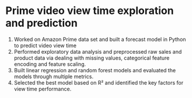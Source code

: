 # Prime video view time exploration and prediction

1. Worked on Amazon Prime data set and built a forecast model in Python to predict video view time
2. Performed exploratory data analysis and preprocessed raw sales and product data via dealing with missing values, categorical feature encoding and feature scaling.
3. Built linear regression and random forest models and evaluated the models through multiple metrics.
4. Selected the best model based on R² and identified the key factors for view time performance.
